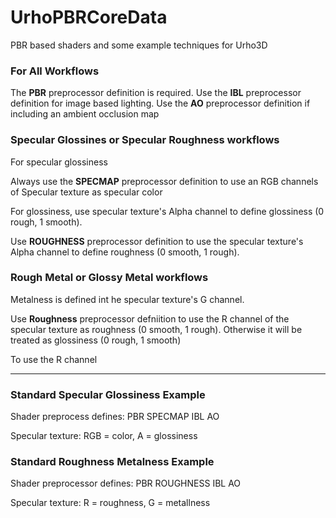 # UrhoPBRCoreData

PBR based shaders and some example techniques for Urho3D

### For All Workflows

The **PBR** preprocessor definition is required. Use the **IBL** preprocessor definition for image based lighting.
Use the **AO** preprocessor definition if including an ambient occlusion map

### Specular Glossines or Specular Roughness workflows

For specular glossiness

Always use the **SPECMAP** preprocessor definition to use an RGB channels of Specular texture as specular color

For glossiness, use specular texture's Alpha channel to define glossiness (0 rough, 1 smooth).

Use **ROUGHNESS** preprocessor definition to use the specular texture's Alpha channel to define roughness (0 smooth, 1 rough).

### Rough Metal or Glossy Metal workflows

Metalness is defined int he specular texture's G channel.

Use **Roughness** preprocessor defniition to use the R channel of the specular texture as roughness (0 smooth, 1 rough). Otherwise it will be treated as glossiness (0 rough, 1 smooth)

To use the R channel

---

### Standard Specular Glossiness Example

Shader preprocess defines: PBR SPECMAP IBL AO

Specular texture: RGB = color, A = glossiness

### Standard Roughness Metalness Example

Shader preprocessor defines: PBR ROUGHNESS IBL AO

Specular texture: R = roughness, G = metallness
